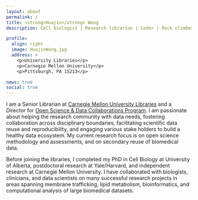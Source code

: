 ```yaml
---
layout: about
permalink: /
title: <strong>Huajin</strong> Wang
description: Cell biologist | Research librarian | Coder | Rock climber # Liaison Librarian, Biology and Computer Science <br> Program Director, Open Science & Data Collaborations

profile:
  align: right
  image: HuajinWang.jpg
  address: >
    <p>University Libraries</p>
    <p>Carnegie Mellon University</p>
    <p>Pittsburgh, PA 15213</p>

news: true
social: true
---
```


I am a Senior Librarian at <a href="https://www.library.cmu.edu"> Carnegie Mellon University Libraries</a> and a Director for <a href="https://www.library.cmu.edu/datapub/open-science">Open Science & Data Collaborations Program</a>. I am passionate about helping the research community with data needs, fostering collaboration across disciplinary boundaries, facilitating scientific data reuse and reproducibility, and engaging various stake holders to build a healthy data ecosystem. My current research focus is on open science methodology and assessments, and on secondary reuse of biomedical data.

Before joining the libraries, I completed my PhD in Cell Biology at University of Alberta, postdoctoral research at Yale/Harvard, and independent research at Carnegie Mellon University. I have collaborated with biologists, clinicians, and data scientists on many successful research projects in areas spanning membrane trafficking, lipid metabolism, bioinformatics, and computational analysis of large biomedical datasets.
